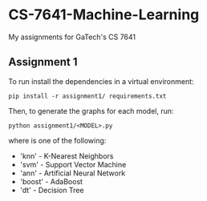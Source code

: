 # CS-7641-Machine-Learning
My assignments for GaTech's CS 7641

## Assignment 1
To run install the dependencies in a virtual environment:
```
pip install -r assignment1/ requirements.txt
```
Then, to generate the graphs for each model, run:
```
python assignment1/<MODEL>.py
```
where <MODEL> is one of the following:
- 'knn' - K-Nearest Neighbors
- 'svm' - Support Vector Machine
- 'ann' - Artificial Neural Network
- 'boost' - AdaBoost
- 'dt' - Decision Tree

